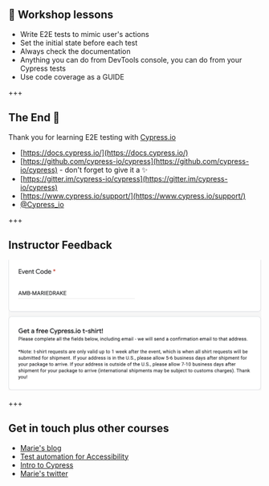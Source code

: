 ## 🔖 Workshop lessons

- Write E2E tests to mimic user's actions
- Set the initial state before each test
- Always check the documentation
- Anything you can do from DevTools console, you can do from your Cypress tests
- Use code coverage as a GUIDE

+++

## The End 🎉

Thank you for learning E2E testing with [Cypress.io](https://www.cypress.io)

- [https://docs.cypress.io/](https://docs.cypress.io/)
- [https://github.com/cypress-io/cypress](https://github.com/cypress-io/cypress) - don't forget to give it a ✨
- [https://gitter.im/cypress-io/cypress](https://gitter.im/cypress-io/cypress)
- [https://www.cypress.io/support/](https://www.cypress.io/support/)
- [@Cypress_io](https://twitter.com/Cypress_io)

+++

## Instructor Feedback

![Marie feedback](./images/feedback.png)

+++ 

## Get in touch plus other courses

- [Marie's blog](https://www.mariedrake.com/blog)
- [Test automation for Accessibility](https://testautomationu.applitools.com/accessibility-testing-tutorial/)
- [Intro to Cypress](https://www.ministryoftesting.com/dojo/courses/introduction-to-cypress)
- [Marie's twitter](https://twitter.com/mcruzdrake)